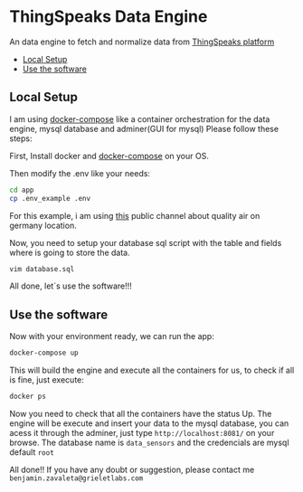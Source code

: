 # ThingSpeaks Data Engine

An data engine to fetch and normalize data from [ThingSpeaks platform](https://thingspeak.com/) 

- [Local Setup](#local-setup)
- [Use the software](#Use-the-software)

## Local Setup
I am using [docker-compose](https://docs.docker.com/compose/) like a container orchestration for the data engine, mysql database and adminer(GUI for mysql) Please follow these steps:

First, Install docker and [docker-compose](https://docs.docker.com/compose/install/)  on your OS.

Then modify the .env like your needs:
```bash
cd app
cp .env_example .env
```

For this example, i am using [this](https://thingspeak.com/channels/1350261) public channel about quality air on germany location.

Now, you need to setup your database sql script with the table and fields where is going to store the data.

```bash
vim database.sql
```

All done, let´s use the software!!!

## Use the software

Now with your environment ready, we can run the app:

```bash
docker-compose up
```
This will build the engine and execute all the containers for us, to check if all is fine, just execute:

```bash
docker ps
```
Now you need to check that all the containers have the status Up. The engine will be execute and insert your data to the mysql database, you can acess it through the adminer, just type `http://localhost:8081/` on your browse. The database name is `data_sensors` and the credencials are mysql default `root`

All done!!
If you have any doubt or suggestion, please contact me `benjamin.zavaleta@grieletlabs.com`
